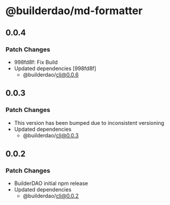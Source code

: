 # @builderdao/md-formatter

## 0.0.4

### Patch Changes

- 998fd8f: Fix Build
- Updated dependencies [998fd8f]
  - @builderdao/cli@0.0.6

## 0.0.3

### Patch Changes

- This version has been bumped due to inconsistent versioning
- Updated dependencies
  - @builderdao/cli@0.0.3

## 0.0.2

### Patch Changes

- BuilderDAO initial npm release
- Updated dependencies
  - @builderdao/cli@0.0.2

